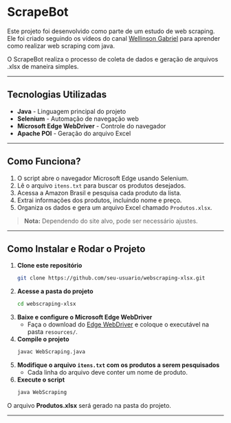 # ScrapeBot

Este projeto foi desenvolvido como parte de um estudo de web scraping. Ele foi criado seguindo os vídeos do canal [Wellinson Gabriel](https://www.youtube.com/@wellinson) para aprender como realizar web scraping com java.

O ScrapeBot realiza o processo de coleta de dados e geração de arquivos .xlsx de maneira simples.

---

## Tecnologias Utilizadas

- **Java** - Linguagem principal do projeto
- **Selenium** - Automação de navegação web
- **Microsoft Edge WebDriver** - Controle do navegador
- **Apache POI** - Geração do arquivo Excel

---

## Como Funciona?

1. O script abre o navegador Microsoft Edge usando Selenium.
2. Lê o arquivo `itens.txt` para buscar os produtos desejados.
3. Acessa a Amazon Brasil e pesquisa cada produto da lista.
4. Extrai informações dos produtos, incluindo nome e preço.
5. Organiza os dados e gera um arquivo Excel chamado `Produtos.xlsx`.

> **Nota:** Dependendo do site alvo, pode ser necessário ajustes.

---

## Como Instalar e Rodar o Projeto

1. **Clone este repositório**
   ```sh
   git clone https://github.com/seu-usuario/webscraping-xlsx.git
   ```
2. **Acesse a pasta do projeto**
   ```sh
   cd webscraping-xlsx
   ```
3. **Baixe e configure o Microsoft Edge WebDriver**
   - Faça o download do [Edge WebDriver](https://developer.microsoft.com/en-us/microsoft-edge/tools/webdriver/) e coloque o executável na pasta `resources/`.
4. **Compile o projeto**
   ```sh
   javac WebScraping.java
   ```
5. **Modifique o arquivo `itens.txt` com os produtos a serem pesquisados**
   - Cada linha do arquivo deve conter um nome de produto.
6. **Execute o script**
   ```sh
   java WebScraping
   ```

O arquivo **Produtos.xlsx** será gerado na pasta do projeto.

---

